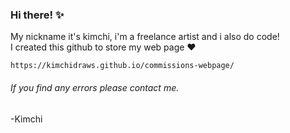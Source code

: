 ### Hi there! ✨

My nickname it's kimchi, i'm a freelance artist and i also do code!   
I created this github to store my web page ♥


    https://kimchidraws.github.io/commissions-webpage/

<h6><em>  If you find any errors please contact me. </em></h6>

-Kimchi
